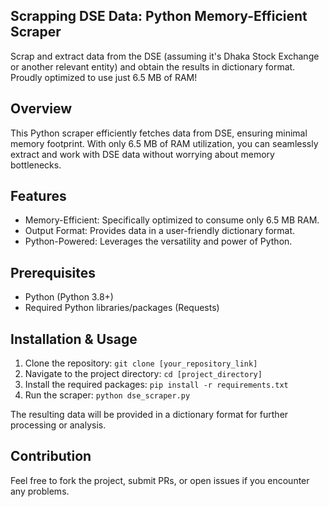 ## Scrapping DSE Data: Python Memory-Efficient Scraper

Scrap and extract data from the DSE (assuming it's Dhaka Stock Exchange or another relevant entity) and obtain the results in dictionary format. Proudly optimized to use just 6.5 MB of RAM!

## Overview
This Python scraper efficiently fetches data from DSE, ensuring minimal memory footprint. With only 6.5 MB of RAM utilization, you can seamlessly extract and work with DSE data without worrying about memory bottlenecks.

## Features
* Memory-Efficient: Specifically optimized to consume only 6.5 MB RAM.
* Output Format: Provides data in a user-friendly dictionary format.
* Python-Powered: Leverages the versatility and power of Python.

## Prerequisites
* Python (Python 3.8+)
* Required Python libraries/packages (Requests)

## Installation & Usage
1. Clone the repository: `git clone [your_repository_link]`
2. Navigate to the project directory: `cd [project_directory]`
3. Install the required packages: `pip install -r requirements.txt`
4. Run the scraper: `python dse_scraper.py`

The resulting data will be provided in a dictionary format for further processing or analysis.

## Contribution
Feel free to fork the project, submit PRs, or open issues if you encounter any problems.